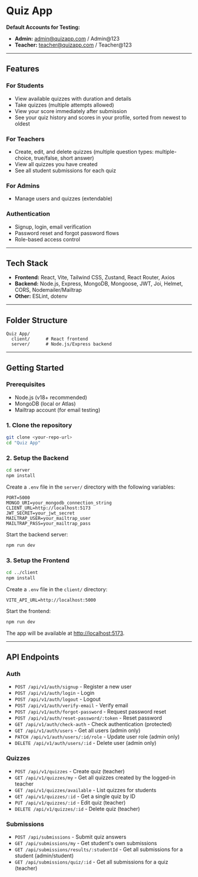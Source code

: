 # Quiz App

**Default Accounts for Testing:**

- **Admin:** admin@quizapp.com / Admin@123
- **Teacher:** teacher@quizapp.com / Teacher@123

---

## Features

### For Students

- View available quizzes with duration and details
- Take quizzes (multiple attempts allowed)
- View your score immediately after submission
- See your quiz history and scores in your profile, sorted from newest to oldest

### For Teachers

- Create, edit, and delete quizzes (multiple question types: multiple-choice, true/false, short answer)
- View all quizzes you have created
- See all student submissions for each quiz

### For Admins

- Manage users and quizzes (extendable)

### Authentication

- Signup, login, email verification
- Password reset and forgot password flows
- Role-based access control

---

## Tech Stack

- **Frontend:** React, Vite, Tailwind CSS, Zustand, React Router, Axios
- **Backend:** Node.js, Express, MongoDB, Mongoose, JWT, Joi, Helmet, CORS, Nodemailer/Mailtrap
- **Other:** ESLint, dotenv

---

## Folder Structure

```
Quiz App/
  client/      # React frontend
  server/      # Node.js/Express backend
```

---

## Getting Started

### Prerequisites

- Node.js (v18+ recommended)
- MongoDB (local or Atlas)
- Mailtrap account (for email testing)

### 1. Clone the repository

```bash
git clone <your-repo-url>
cd "Quiz App"
```

### 2. Setup the Backend

```bash
cd server
npm install
```

Create a `.env` file in the `server/` directory with the following variables:

```
PORT=5000
MONGO_URI=your_mongodb_connection_string
CLIENT_URL=http://localhost:5173
JWT_SECRET=your_jwt_secret
MAILTRAP_USER=your_mailtrap_user
MAILTRAP_PASS=your_mailtrap_pass
```

Start the backend server:

```bash
npm run dev
```

### 3. Setup the Frontend

```bash
cd ../client
npm install
```

Create a `.env` file in the `client/` directory:

```
VITE_API_URL=http://localhost:5000
```

Start the frontend:

```bash
npm run dev
```

The app will be available at [http://localhost:5173](http://localhost:5173).

---

## API Endpoints

### Auth

- `POST /api/v1/auth/signup` - Register a new user
- `POST /api/v1/auth/login` - Login
- `POST /api/v1/auth/logout` - Logout
- `POST /api/v1/auth/verify-email` - Verify email
- `POST /api/v1/auth/forgot-password` - Request password reset
- `POST /api/v1/auth/reset-password/:token` - Reset password
- `GET /api/v1/auth/check-auth` - Check authentication (protected)
- `GET /api/v1/auth/users` - Get all users (admin only)
- `PATCH /api/v1/auth/users/:id/role` - Update user role (admin only)
- `DELETE /api/v1/auth/users/:id` - Delete user (admin only)

### Quizzes

- `POST /api/v1/quizzes` - Create quiz (teacher)
- `GET /api/v1/quizzes/my` - Get all quizzes created by the logged-in teacher
- `GET /api/v1/quizzes/available` - List quizzes for students
- `GET /api/v1/quizzes/:id` - Get a single quiz by ID
- `PUT /api/v1/quizzes/:id` - Edit quiz (teacher)
- `DELETE /api/v1/quizzes/:id` - Delete quiz (teacher)

### Submissions

- `POST /api/submissions` - Submit quiz answers
- `GET /api/submissions/my` - Get student's own submissions
- `GET /api/submissions/results/:studentId` - Get all submissions for a student (admin/student)
- `GET /api/submissions/quiz/:id` - Get all submissions for a quiz (teacher)
